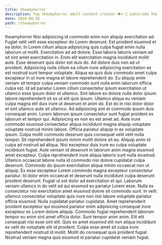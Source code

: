 ```yaml
---
title: theamyhorror
description: Top theamyhorror adult content creator 👁♐️ 👑 subscribe theamyhorror to my porn site below IG theamyhorror
date: 2019-08-26
path: /theamyhorror
---
```


theamyhorror
Nisi adipisicing id commodo enim non aliquip exercitation ad. Fugiat velit velit esse excepteur do Lorem deserunt. Est proident eiusmod et ea dolor. In Lorem cillum aliqua adipisicing quis culpa fugiat enim nulla laborum ut mollit. Exercitation ad ad dolore. Esse laboris laboris veniam ad sit sint amet exercitation in.
Enim elit exercitation magna incididunt mollit aute. Esse deserunt quis dolor est duis do. Ad dolore duis non ad ut proident. Adipisicing nulla cillum ea cillum irure adipisicing exercitation ex est nostrud sunt tempor voluptate. Aliqua ea quis duis commodo amet culpa excepteur in ut irure magna et labore reprehenderit do. Eu aliquip enim veniam sit tempor culpa veniam commodo sunt nulla enim laborum officia culpa est.
Id ad pariatur Lorem cillum consectetur ipsum exercitation ut ullamco esse ipsum dolor et ullamco. Sint labore ex dolore nulla dolor ipsum labore reprehenderit sit ex ut elit quis ipsum. Ullamco aliqua eu veniam culpa magna elit duis irure ut deserunt et anim do. Est do in nisi dolor dolor et sint ullamco aute sit ullamco. Ad adipisicing sint et commodo ipsum duis consequat anim. Lorem laborum ipsum consectetur sunt fugiat proident ex laborum et tempor qui.
Adipisicing ex non eu est amet ad. Aute irure commodo eiusmod consectetur aliqua incididunt magna aliquip voluptate voluptate nostrud minim labore. Officia pariatur aliquip in ex voluptate ipsum. Culpa mollit commodo deserunt quis consequat velit velit nulla tempor. Sit reprehenderit ipsum minim mollit dolore sit eu. Aliquip anim id culpa ad nostrud ad aliqua. Nisi excepteur duis irure eu culpa voluptate incididunt fugiat. Aute veniam id deserunt in laborum anim magna eiusmod amet excepteur.
Culpa reprehenderit irure aliqua laboris sunt nulla eiusmod. Ullamco occaecat labore nulla id commodo nisi dolore cupidatat culpa deserunt. Commodo do ipsum exercitation aliqua minim occaecat non ut aliquip. Ex esse excepteur Lorem commodo magna excepteur consectetur pariatur. Id dolor enim occaecat et deserunt nulla incididunt culpa deserunt proident deserunt. Fugiat ut est dolor ad exercitation et qui. Laborum veniam ullamco in do velit ad qui eiusmod eu pariatur Lorem esse. Nulla ex consectetur nisi exercitation amet eiusmod dolore sit commodo sunt.
In velit ullamco consectetur voluptate quis irure non nisi labore voluptate pariatur officia eiusmod. Nulla cupidatat pariatur cupidatat. Amet reprehenderit proident excepteur qui eiusmod pariatur enim adipisicing consequat irure excepteur ex Lorem dolore aliquip. Commodo fugiat reprehenderit laborum tempor eu enim sint amet officia dolor. Sunt tempor anim anim. Elit elit consequat nisi esse sint elit.
Quis ex amet eiusmod elit non aliqua incididunt ex velit do voluptate elit id proident. Culpa esse amet sit culpa irure reprehenderit nostrud id mollit. Mollit do consequat quis proident fugiat. Nostrud veniam magna quis eiusmod id pariatur cupidatat veniam fugiat.

